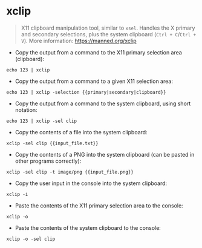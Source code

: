 # xclip

> X11 clipboard manipulation tool, similar to `xsel`.
> Handles the X primary and secondary selections, plus the system clipboard (`Ctrl + C`/`Ctrl + V`).
> More information: <https://manned.org/xclip>

- Copy the output from a command to the X11 primary selection area (clipboard):

`echo 123 | xclip`

- Copy the output from a command to a given X11 selection area:

`echo 123 | xclip -selection {{primary|secondary|clipboard}}`

- Copy the output from a command to the system clipboard, using short notation:

`echo 123 | xclip -sel clip`

- Copy the contents of a file into the system clipboard:

`xclip -sel clip {{input_file.txt}}`

- Copy the contents of a PNG into the system clipboard (can be pasted in other programs correctly):

`xclip -sel clip -t image/png {{input_file.png}}`

- Copy the user input in the console into the system clipboard:

`xclip -i`

- Paste the contents of the X11 primary selection area to the console:

`xclip -o`

- Paste the contents of the system clipboard to the console:

`xclip -o -sel clip`
